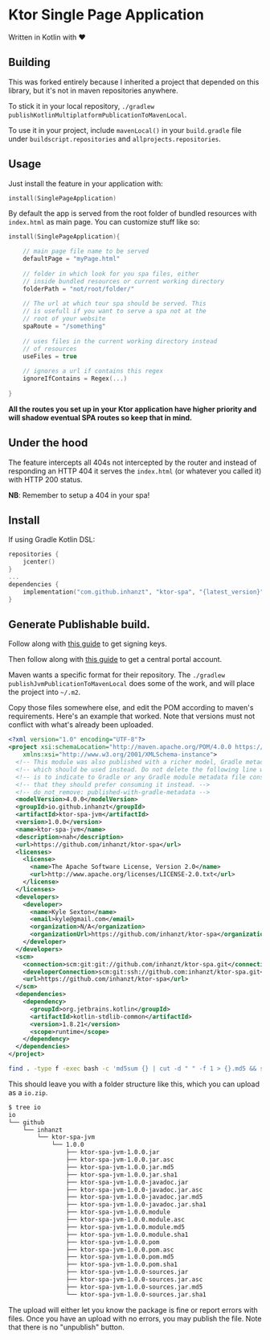 # Ktor Single Page Application 

Written in Kotlin with ❤️

## Building

This was forked entirely because I inherited a project that depended on this library, but it's not in maven repositories anywhere.

To stick it in your local repository, `./gradlew publishKotlinMultiplatformPublicationToMavenLocal`.

To use it in your project, include `mavenLocal()` in your `build.gradle` file under `buildscript.repositories` and `allprojects.repositories`.


## Usage

Just install the feature in your application with:

```kotlin
install(SinglePageApplication)
```

By default the app is served from the root folder of bundled resources with `index.html` as main page. You can customize stuff like so:

```kotlin
install(SinglePageApplication){

    // main page file name to be served
    defaultPage = "myPage.html"
    
    // folder in which look for you spa files, either
    // inside bundled resources or current working directory
    folderPath = "not/root/folder/"
    
    // The url at which tour spa should be served. This
    // is usefull if you want to serve a spa not at the
    // root of your website
    spaRoute = "/something"
    
    // uses files in the current working directory instead
    // of resources
    useFiles = true
    
    // ignores a url if contains this regex 
    ignoreIfContains = Regex(...)
    
}
```

**All the routes you set up in your Ktor application have higher priority and will shadow eventual SPA routes so keep that in mind.** 

## Under the hood

The feature intercepts all 404s not intercepted by the router and instead of responding an HTTP 404 it serves the `index.html` (or whatever you called it) with HTTP 200 status.

**NB**: Remember to setup a 404 in your spa!

## Install

If using Gradle Kotlin DSL:
```kotlin
repositories {
    jcenter()
}
...
dependencies {
    implementation("com.github.inhanzt", "ktor-spa", "{latest_version}")
}
```

## Generate Publishable build.
Follow along with [this guide](https://central.sonatype.org/publish/requirements/gpg/#signing-a-file) to get signing keys.

Then follow along with [this guide](https://central.sonatype.org/register/central-portal/) to get a central portal account.

Maven wants a specific format for their repository. The `./gradlew publishJvmPublicationToMavenLocal` does some of the work, and will place the project into `~/.m2`.

Copy those files somewhere else, and edit the POM according to maven's requirements.  Here's an example that worked.  Note that versions must not conflict with what's already been uploaded.
```xml
<?xml version="1.0" encoding="UTF-8"?>
<project xsi:schemaLocation="http://maven.apache.org/POM/4.0.0 https://maven.apache.org/xsd/maven-4.0.0.xsd" xmlns="http://maven.apache.org/POM/4.0.0"
    xmlns:xsi="http://www.w3.org/2001/XMLSchema-instance">
  <!-- This module was also published with a richer model, Gradle metadata,  -->
  <!-- which should be used instead. Do not delete the following line which  -->
  <!-- is to indicate to Gradle or any Gradle module metadata file consumer  -->
  <!-- that they should prefer consuming it instead. -->
  <!-- do_not_remove: published-with-gradle-metadata -->
  <modelVersion>4.0.0</modelVersion>
  <groupId>io.github.inhanzt</groupId>
  <artifactId>ktor-spa-jvm</artifactId>
  <version>1.0.0</version>
  <name>ktor-spa-jvm</name>
  <description>nah</description>
  <url>https://github.com/inhanzt/ktor-spa</url>
  <licenses>
    <license>
      <name>The Apache Software License, Version 2.0</name>
      <url>http://www.apache.org/licenses/LICENSE-2.0.txt</url>
    </license>
  </licenses>
  <developers>
    <developer>
      <name>Kyle Sexton</name>
      <email>kyle@gmail.com</email>
      <organization>N/A</organization>
      <organizationUrl>https://github.com/inhanzt/ktor-spa</organizationUrl>
    </developer>
  </developers>
  <scm>
    <connection>scm:git:git://github.com/inhanzt/ktor-spa.git</connection>
    <developerConnection>scm:git:ssh://github.com:inhanzt/ktor-spa.git</developerConnection>
    <url>https://github.com/inhanzt/ktor-spa</url>
  </scm>
  <dependencies>
    <dependency>
      <groupId>org.jetbrains.kotlin</groupId>
      <artifactId>kotlin-stdlib-common</artifactId>
      <version>1.8.21</version>
      <scope>runtime</scope>
    </dependency>
  </dependencies>
</project>

```

```sh
find . -type f -exec bash -c 'md5sum {} | cut -d " " -f 1 > {}.md5 && sha1sum {} | cut -d " " -f 1 > {}.sha1 && gpg -ba {}' \;
```

This should leave you with a folder structure like this, which you can upload as a `io.zip`.

```sh
$ tree io
io
└── github
    └── inhanzt
        └── ktor-spa-jvm
            └── 1.0.0
                ├── ktor-spa-jvm-1.0.0.jar
                ├── ktor-spa-jvm-1.0.0.jar.asc
                ├── ktor-spa-jvm-1.0.0.jar.md5
                ├── ktor-spa-jvm-1.0.0.jar.sha1
                ├── ktor-spa-jvm-1.0.0-javadoc.jar
                ├── ktor-spa-jvm-1.0.0-javadoc.jar.asc
                ├── ktor-spa-jvm-1.0.0-javadoc.jar.md5
                ├── ktor-spa-jvm-1.0.0-javadoc.jar.sha1
                ├── ktor-spa-jvm-1.0.0.module
                ├── ktor-spa-jvm-1.0.0.module.asc
                ├── ktor-spa-jvm-1.0.0.module.md5
                ├── ktor-spa-jvm-1.0.0.module.sha1
                ├── ktor-spa-jvm-1.0.0.pom
                ├── ktor-spa-jvm-1.0.0.pom.asc
                ├── ktor-spa-jvm-1.0.0.pom.md5
                ├── ktor-spa-jvm-1.0.0.pom.sha1
                ├── ktor-spa-jvm-1.0.0-sources.jar
                ├── ktor-spa-jvm-1.0.0-sources.jar.asc
                ├── ktor-spa-jvm-1.0.0-sources.jar.md5
                └── ktor-spa-jvm-1.0.0-sources.jar.sha1
```

The upload will either let you know the package is fine or report errors with files.  Once you have an upload with no errors, you may publish the file.  Note that there is no "unpublish" button.
